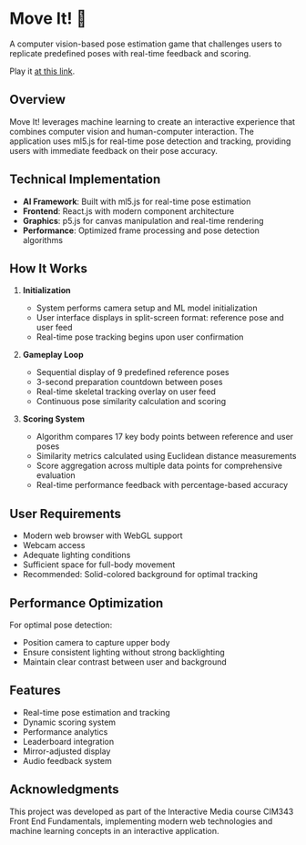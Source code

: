 # Move It! 🕺

A computer vision-based pose estimation game that challenges users to replicate predefined poses with real-time feedback and scoring.

Play it [at this link](https://javiiicz.github.io/cim343-proj3/).

## Overview

Move It! leverages machine learning to create an interactive experience that combines computer vision and human-computer interaction. The application uses ml5.js for real-time pose detection and tracking, providing users with immediate feedback on their pose accuracy.

## Technical Implementation

- **AI Framework**: Built with ml5.js for real-time pose estimation
- **Frontend**: React.js with modern component architecture
- **Graphics**: p5.js for canvas manipulation and real-time rendering
- **Performance**: Optimized frame processing and pose detection algorithms

## How It Works

1. **Initialization**
   - System performs camera setup and ML model initialization
   - User interface displays in split-screen format: reference pose and user feed
   - Real-time pose tracking begins upon user confirmation

2. **Gameplay Loop**
   - Sequential display of 9 predefined reference poses
   - 3-second preparation countdown between poses
   - Real-time skeletal tracking overlay on user feed
   - Continuous pose similarity calculation and scoring

3. **Scoring System**
   - Algorithm compares 17 key body points between reference and user poses
   - Similarity metrics calculated using Euclidean distance measurements
   - Score aggregation across multiple data points for comprehensive evaluation
   - Real-time performance feedback with percentage-based accuracy

## User Requirements

- Modern web browser with WebGL support
- Webcam access
- Adequate lighting conditions
- Sufficient space for full-body movement
- Recommended: Solid-colored background for optimal tracking

## Performance Optimization

For optimal pose detection:
- Position camera to capture upper body
- Ensure consistent lighting without strong backlighting
- Maintain clear contrast between user and background

## Features

- Real-time pose estimation and tracking
- Dynamic scoring system
- Performance analytics
- Leaderboard integration
- Mirror-adjusted display
- Audio feedback system

## Acknowledgments

This project was developed as part of the Interactive Media course CIM343 Front End Fundamentals, implementing modern web technologies and machine learning concepts in an interactive application.
